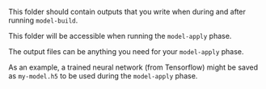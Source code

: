 This folder should contain outputs that you write when during and after running `model-build`.

This folder will be accessible when running the `model-apply` phase.

The output files can be anything you need for your `model-apply` phase.

As an example, a trained neural network (from Tensorflow) might be saved as `my-model.h5` to be used during the `model-apply` phase.
